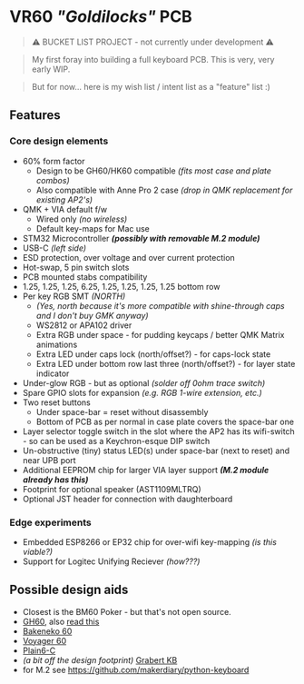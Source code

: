 # VR60 *"Goldilocks"* PCB

> &#x26A0; BUCKET LIST PROJECT - not currently under development &#x26A0;

> My first foray into building a full keyboard PCB.  This is very, very early WIP.

> But for now... here is my wish list / intent list as a "feature" list :)

## Features

### Core design elements

- 60% form factor
    - Design to be GH60/HK60 compatible *(fits most case and plate combos)*
    - Also compatible with Anne Pro 2 case *(drop in QMK replacement for existing AP2's)*
- QMK + VIA default f/w
    - Wired only *(no wireless)*
    - Default key-maps for Mac use
- STM32 Microcontroller  ***(possibly with removable M.2 module)***
- USB-C *(left side)*
- ESD protection, over voltage and over current protection
- Hot-swap, 5 pin switch slots
- PCB mounted stabs compatibility
- 1.25, 1.25, 1.25, 6.25, 1.25, 1.25, 1.25, 1.25 bottom row
- Per key RGB SMT *(NORTH)*
    - *(Yes, north because it's more compatible with shine-through caps and I don't buy GMK anyway)*
    - WS2812 or APA102 driver
    - Extra RGB under space - for pudding keycaps / better QMK Matrix animations
    - Extra LED under caps lock (north/offset?) - for caps-lock state
    - Extra LED under bottom row last three (north/offset?) - for layer state indicator
- Under-glow RGB - but as optional *(solder off 0ohm trace switch)*
- Spare GPIO slots for expansion *(e.g. RGB 1-wire extension, etc.)*
- Two reset buttons
    - Under space-bar = reset without disassembly
    - Bottom of PCB as per normal in case plate covers the space-bar one
- Layer selector toggle switch in the slot where the AP2 has its wifi-switch - so can be used as a Keychron-esque DIP switch
- Un-obstructive (tiny) status LED(s) under space-bar (next to reset) and near UPB port
- Additional EEPROM chip for larger VIA layer support ***(M.2 module already has this)***
- Footprint for optional speaker (AST1109MLTRQ)
- Optional JST header for connection with daughterboard

### Edge experiments

- Embedded ESP8266 or EP32 chip for over-wifi key-mapping *(is this viable?)*
- Support for Logitec Unifying Reciever *(how???)*

## Possible design aids

- Closest is the BM60 Poker - but that's not open source.
- [GH60](https://github.com/komar007/gh60), also [read this](http://blog.komar.be/gh60-evolution/)
- [Bakeneko 60](https://github.com/kkatano/bakeneko-60)
- [Voyager 60](https://github.com/ai03-2725/Voyager60)
- [Plain6-C](https://github.com/evyd13/plain60-c)
- *(a bit off the design footprint)* [Grabert KB](https://github.com/KoBussLLC/grabert-hardware)
- for M.2 see https://github.com/makerdiary/python-keyboard
